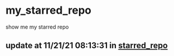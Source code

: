 # my_starred_repo
show me my starred repo

update at 11/21/21 08:13:31 in [starred_repo](./index.html)
---

